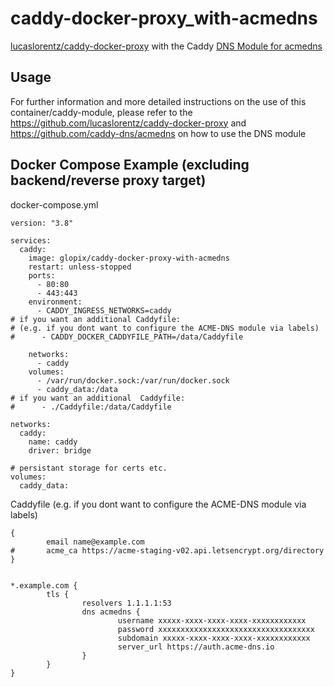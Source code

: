 # caddy-docker-proxy_with-acmedns
[lucaslorentz/caddy-docker-proxy](https://github.com/lucaslorentz/caddy-docker-proxy) with the Caddy [DNS Module for acmedns](https://github.com/caddy-dns/acmedns)

## Usage
For further information and more detailed instructions on the use of this container/caddy-module, please refer to the https://github.com/lucaslorentz/caddy-docker-proxy and https://github.com/caddy-dns/acmedns on how to use the DNS module

## Docker Compose Example (excluding backend/reverse proxy target)
docker-compose.yml
```
version: "3.8"

services:
  caddy:
    image: glopix/caddy-docker-proxy-with-acmedns
    restart: unless-stopped
    ports:
      - 80:80
      - 443:443
    environment:
      - CADDY_INGRESS_NETWORKS=caddy
# if you want an additional Caddyfile:
# (e.g. if you dont want to configure the ACME-DNS module via labels)
#      - CADDY_DOCKER_CADDYFILE_PATH=/data/Caddyfile

    networks:
      - caddy
    volumes:
      - /var/run/docker.sock:/var/run/docker.sock
      - caddy_data:/data
# if you want an additional  Caddyfile:      
#      - ./Caddyfile:/data/Caddyfile

networks:
  caddy:
    name: caddy
    driver: bridge

# persistant storage for certs etc.
volumes:
  caddy_data:
```

Caddyfile (e.g. if you dont want to configure the ACME-DNS module via labels)
```
{
        email name@example.com
#       acme_ca https://acme-staging-v02.api.letsencrypt.org/directory
}


*.example.com {
        tls {
                resolvers 1.1.1.1:53
                dns acmedns {
                        username xxxxx-xxxx-xxxx-xxxx-xxxxxxxxxxxx
                        password xxxxxxxxxxxxxxxxxxxxxxxxxxxxxxxxxxx
                        subdomain xxxxx-xxxx-xxxx-xxxx-xxxxxxxxxxxx
                        server_url https://auth.acme-dns.io
                }
        }
}
```
